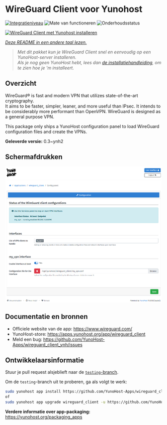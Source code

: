 <!--
NB: Deze README is automatisch gegenereerd door <https://github.com/YunoHost/apps/tree/master/tools/readme_generator>
Hij mag NIET handmatig aangepast worden.
-->

# WireGuard Client voor Yunohost

[![Integratieniveau](https://apps.yunohost.org/badge/integration/wireguard_client)](https://ci-apps.yunohost.org/ci/apps/wireguard_client/)
![Mate van functioneren](https://apps.yunohost.org/badge/state/wireguard_client)
![Onderhoudsstatus](https://apps.yunohost.org/badge/maintained/wireguard_client)

[![WireGuard Client met Yunohost installeren](https://install-app.yunohost.org/install-with-yunohost.svg)](https://install-app.yunohost.org/?app=wireguard_client)

*[Deze README in een andere taal lezen.](./ALL_README.md)*

> *Met dit pakket kun je WireGuard Client snel en eenvoudig op een YunoHost-server installeren.*  
> *Als je nog geen YunoHost hebt, lees dan [de installatiehandleiding](https://yunohost.org/install), om te zien hoe je 'm installeert.*

## Overzicht

WireGuard® is fast and modern VPN that utilizes state-of-the-art cryptography.  
It aims to be faster, simpler, leaner, and more useful than IPsec. It intends to be considerably more performant than OpenVPN. WireGuard is designed as a general purpose VPN.

This package only ships a YunoHost configuration panel to load WireGuard configuration files and create the VPNs.


**Geleverde versie:** 0.3~ynh2

## Schermafdrukken

![Schermafdrukken van WireGuard Client](./doc/screenshots/wireguard_client.png)

## Documentatie en bronnen

- Officiele website van de app: <https://www.wireguard.com/>
- YunoHost-store: <https://apps.yunohost.org/app/wireguard_client>
- Meld een bug: <https://github.com/YunoHost-Apps/wireguard_client_ynh/issues>

## Ontwikkelaarsinformatie

Stuur je pull request alsjeblieft naar de [`testing`-branch](https://github.com/YunoHost-Apps/wireguard_client_ynh/tree/testing).

Om de `testing`-branch uit te proberen, ga als volgt te werk:

```bash
sudo yunohost app install https://github.com/YunoHost-Apps/wireguard_client_ynh/tree/testing --debug
of
sudo yunohost app upgrade wireguard_client -u https://github.com/YunoHost-Apps/wireguard_client_ynh/tree/testing --debug
```

**Verdere informatie over app-packaging:** <https://yunohost.org/packaging_apps>
